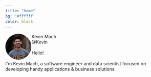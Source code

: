 ```yaml
---
title: "home"
bg: '#ffffff'
color: black
---
```

<div class="after-space">
<img src="img/pfp.png" align="left">
<div id="relative-name">Kevin Mach
<i class="fa fa-check-circle fa-2x"></i>
</div>
<div id="relative-at">@Kevin
</div>
</div>

<div class="intro-text">
<br />
Hello! <br />
<br />
I'm Kevin Mach, a software engineer and data scientist focused on developing handy applications &amp; business solutions.
</div>
